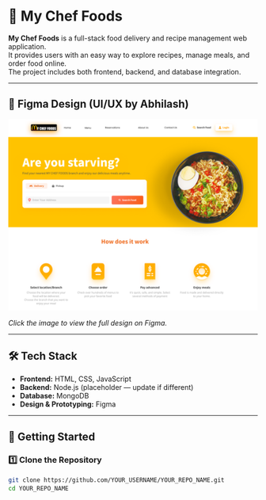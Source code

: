 # 🍴 My Chef Foods

**My Chef Foods** is a full-stack food delivery and recipe management web application.  
It provides users with an easy way to explore recipes, manage meals, and order food online.  
The project includes both frontend, backend, and database integration.  

---

## 🎨 Figma Design (UI/UX by Abhilash)

[![Figma Preview](./assets/Tumbnail.png)](https://www.figma.com/design/hh78FaGVxVbrYnEaNF8iL3/My-chef?node-id=36-923&t=YBrAhxlCVcy9Oa8c-1)  

*Click the image to view the full design on Figma.*  

---

## 🛠️ Tech Stack

- **Frontend:** HTML, CSS, JavaScript  
- **Backend:** Node.js (placeholder — update if different)  
- **Database:** MongoDB  
- **Design & Prototyping:** Figma  

---

## 🚀 Getting Started

### 1️⃣ Clone the Repository
```bash
git clone https://github.com/YOUR_USERNAME/YOUR_REPO_NAME.git
cd YOUR_REPO_NAME

